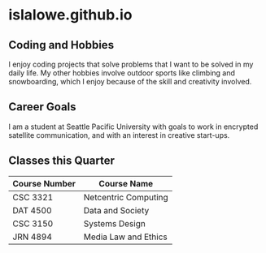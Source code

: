 # islalowe.github.io

## Coding and Hobbies

I enjoy coding projects that solve problems that I want to be solved in my daily life. My other hobbies involve outdoor sports like climbing and snowboarding, which I enjoy because of the skill and creativity involved.

## Career Goals

I am a student at Seattle Pacific University with goals to work in encrypted satellite communication, and with an interest in creative start-ups.

## Classes this Quarter


| Course Number | Course Name                           |
| ------------- | --------------------                  |
| CSC 3321      | Netcentric Computing                  |
| DAT 4500      | Data and Society                      |
| CSC 3150      | Systems Design                        |
| JRN 4894      | Media Law and Ethics                  |
